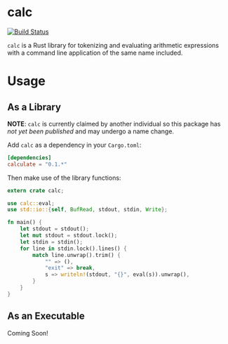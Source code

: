 # calc
[![Build Status](https://travis-ci.org/redox-os/calc.svg?branch=master)](https://travis-ci.org/redox-os/calc)

`calc` is a Rust library for tokenizing and evaluating arithmetic expressions with a command line application of the same name included.

# Usage

## As a Library

**NOTE**: `calc` is currently claimed by another individual so this package has _not yet been published_ and may undergo a name change.

Add `calc` as a dependency in your `Cargo.toml`:
```toml
[dependencies]
calculate = "0.1.*"
```

Then make use of the library functions:
```rust
extern crate calc;

use calc::eval;
use std::io::{self, BufRead, stdout, stdin, Write};

fn main() {
    let stdout = stdout();
    let mut stdout = stdout.lock();
    let stdin = stdin();
    for line in stdin.lock().lines() {
        match line.unwrap().trim() {
            "" => (),
            "exit" => break,
            s => writeln!(stdout, "{}", eval(s)).unwrap(),
        }
    }
}
```

## As an Executable

Coming Soon!
